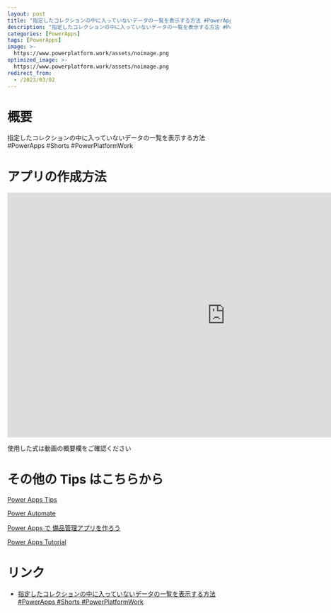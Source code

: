 ```yaml
---
layout: post
title: "指定したコレクションの中に入っていないデータの一覧を表示する方法 #PowerApps #Shorts #PowerPlatformWork"
description: "指定したコレクションの中に入っていないデータの一覧を表示する方法 #PowerApps #Shorts #PowerPlatformWorkを動画で分かりやすく解説"
categories: [PowerApps]
tags: [PowerApps]
image: >-
  https://www.powerplatform.work/assets/noimage.png
optimized_image: >-
  https://www.powerplatform.work/assets/noimage.png
redirect_from:
  - /2023/03/02
---
```



#  概要

指定したコレクションの中に入っていないデータの一覧を表示する方法 #PowerApps #Shorts #PowerPlatformWork


# アプリの作成方法

<iframe width="983" height="553" src="https://www.youtube.com/embed/tl7OThB0YrU" title="YouTube video player" frameborder="0" allow="accelerometer; autoplay; clipboard-write; encrypted-media; gyroscope; picture-in-picture" allowfullscreen></iframe>


使用した式は動画の概要欄をご確認ください


# その他の Tips はこちらから

[Power Apps Tips](https://www.youtube.com/watch?v=VrAQf3JQ7yM&list=PLVhFi1fb3DqakSLVMn22DDcySXh9jtzi- )


[Power Automate](https://www.youtube.com/watch?v=-YnJYT0ASEM&list=PLVhFi1fb3Dqbzic6GieqnLFgD3aTj-eHA)


[Power Apps で 備品管理アプリを作ろう](https://www.youtube.com/playlist?list=PLVhFi1fb3DqZM3HKb8Hea6XEL96990Fyn)


[Power Apps Tutorial](https://www.youtube.com/playlist?list=PLVhFi1fb3DqalxpL974VvAJvV4iWoSbe_)


# リンク


- [指定したコレクションの中に入っていないデータの一覧を表示する方法 #PowerApps #Shorts #PowerPlatformWork](https://www.youtube.com/watch?v=tl7OThB0YrU)

